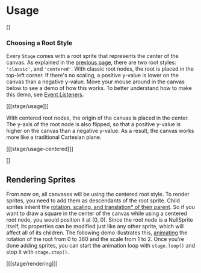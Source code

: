 # Usage

[]
### Choosing a Root Style

Every `Stage` comes with a root sprite that represents the center of the canvas. As explained in the [previous page](stage), there are two root styles: `'classic'`, and `'centered'`. With classic root nodes, the root is placed in the top-left corner. If there's no scaling, a positive y-value is lower on the canvas than a negative y-value. Move your mouse around in the canvas below to see a demo of how this works. To better understand how to make this demo, see [Event Listeners](stage/event-listeners).

[[[stage/usage]]]

With centered root nodes, the origin of the canvas is placed in the center. The y-axis of the root node is also flipped, so that a positive y-value is higher on the canvas than a negative y-value. As a result, the canvas works more like a traditional Cartesian plane.

[[[stage/usage-centered]]]

[]
## Rendering Sprites
From now on, all canvases will be using the centered root style. To render sprites, you need to add them as descendants of the root sprite. Child sprites inherit the [rotation, scaling, and translation* of their parent](sprite/parenting). So if you want to draw a square in the center of the canvas while using a centered root node, you would position it at (0, 0). Since the root node is a NullSprite itself, its properties can be modified just like any other sprite, which will affect all of its children. The following demo illustrates this, [animating](animation) the rotation of the root from 0 to 360 and the scale from 1 to 2.
Once you're done adding sprites, you can start the animation loop with `stage.loop()` and stop it with `stage.stop()`.

[[[stage/rendering]]]
